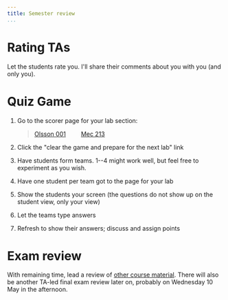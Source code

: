 ```yaml
---
title: Semester review
...
```


# Rating TAs

Let the students rate you.
I'll share their comments about you with you (and only you).

# Quiz Game

1.  Go to the scorer page for your lab section:
    
    > [Olsson 001](https://stardock.cs.virginia.edu/quiz/scorer.php)
    >         
    > [Mec 213](https://stardock.cs.virginia.edu/mecquiz/scorer.php)

2.  Click the "clear the game and prepare for the next lab" link
3.  Have students form teams. 1--4 might work well, but feel free to experiment as you wish.
3.  Have one student per team got to the page for your lab
4.  Show the students your screen (the questions do not show up on the student view, only your view)
5.  Let the teams type answers
6.  Refresh to show their answers; discuss and assign points

# Exam review

With remaining time, lead a review of [other course material](know.html#exam-3).
There will also be another TA-led final exam review later on, probably on Wednesday 10 May in the afternoon.
